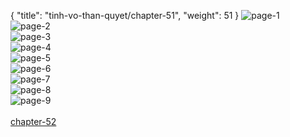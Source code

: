 { "title": "tinh-vo-than-quyet/chapter-51", "weight": 51 }
<img src="tinh-vo-than-quyet_0051_01-1721a36b2e6330dc3a8b561641541ae5.webp" alt="page-1" origin="http://1.bp.blogspot.com/-9V8UA82e_l8/WP3TqpJS1RI/AAAAAAAADqw/doU9tDC6cQAQZ9TOALwbzwdj_UIBfbD3QCLcB/s1600/1.jpg?imgmax=0"><br/>
<img src="tinh-vo-than-quyet_0051_02-e45e69d978c1c5f41594649ac3c8b594.webp" alt="page-2" origin="http://1.bp.blogspot.com/-bE4ANYEz9Cg/WP3TqSA8SYI/AAAAAAAADqo/afCqhBwoOhAUJYbaXdtN9L_vV8xJEPMqACLcB/s1600/2.jpg?imgmax=0"><br/>
<img src="tinh-vo-than-quyet_0051_03-3e5f8e3ddbd8dca78ef685ac7b4d91b4.webp" alt="page-3" origin="http://1.bp.blogspot.com/-ZslwMvl0NbQ/WP3TqivZHFI/AAAAAAAADqs/v2xRW733-RoqQ5XDrzSigBYEIZdnirjHACLcB/s1600/3.jpg?imgmax=0"><br/>
<img src="tinh-vo-than-quyet_0051_04-d76fb0fe7909a02752197c6f9131bb87.webp" alt="page-4" origin="http://1.bp.blogspot.com/-QDzeBs6DAjE/WP3TrEEHhwI/AAAAAAAADq0/iueUp2FYg_8FmOVCjZfAG1g2ZV26WRumwCLcB/s1600/4.jpg?imgmax=0"><br/>
<img src="tinh-vo-than-quyet_0051_05-780ab0177d1fcb088fa50d3ad333b13a.webp" alt="page-5" origin="http://1.bp.blogspot.com/-O37svKZ42HY/WP3TraIjSNI/AAAAAAAADq4/ou5t3Tp7Hr48L0-0ArP7arw8C0y24BU-ACLcB/s1600/5.jpg?imgmax=0"><br/>
<img src="tinh-vo-than-quyet_0051_06-775df476d94698bcc0d8fc3f9641d317.webp" alt="page-6" origin="http://1.bp.blogspot.com/-xkKE2zGvNa0/WP3TrmDDQ7I/AAAAAAAADq8/eCRVZQyxNboOgX4NYrA5SyLeY-VlJUr1gCLcB/s1600/6.jpg?imgmax=0"><br/>
<img src="tinh-vo-than-quyet_0051_07-be1d4adc3cab6bbff73af6be90bc9b3d.webp" alt="page-7" origin="http://1.bp.blogspot.com/-JBAqcKxK2Y0/WP3Try-NL0I/AAAAAAAADrA/1G23gYEiT2kF2PfE9_loxq2BIPmoui0LgCLcB/s1600/7.jpg?imgmax=0"><br/>
<img src="tinh-vo-than-quyet_0051_08-3760d18ef09e96f64027f8d2b2f7f6b5.webp" alt="page-8" origin="http://1.bp.blogspot.com/-Orel9nxVu_Q/WP3Tr0nzfmI/AAAAAAAADrE/ffBQqLuW2Okoitk1ERAG6mW3pzMuFHD6wCLcB/s1600/8.jpg?imgmax=0"><br/>
<img src="tinh-vo-than-quyet_0051_09-280abbb6ba12289501da9d74c80fd684.webp" alt="page-9" origin="http://1.bp.blogspot.com/--OGd03z6b1w/WP3TsYF-CXI/AAAAAAAADrI/AvXuKTtmOIwYSH9WxhODbbR1SBOtvGdmACLcB/s1600/9.jpg?imgmax=0"><br/>
<br/><a class="nextchap" href="/tinh-vo-than-quyet/chapter-52">chapter-52</a>
